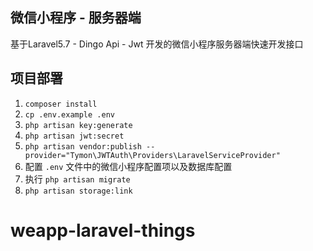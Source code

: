 ## 微信小程序 - 服务器端

基于Laravel5.7 - Dingo Api - Jwt 开发的微信小程序服务器端快速开发接口

## 项目部署

1. `composer install`
2. `cp .env.example .env`
3. `php artisan key:generate`
4. `php artisan jwt:secret`
5. `php artisan vendor:publish --provider="Tymon\JWTAuth\Providers\LaravelServiceProvider"`
5. 配置 `.env` 文件中的微信小程序配置项以及数据库配置
6. 执行 `php artisan migrate`
7. `php artisan storage:link`

# weapp-laravel-things
